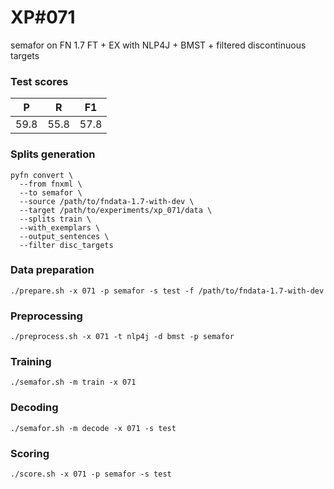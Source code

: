 # XP\#071

semafor on FN 1.7 FT + EX with NLP4J + BMST + filtered discontinuous targets

### Test scores
| P | R | F1 |
| --- | --- | --- |
| 59.8 | 55.8 | 57.8 |

### Splits generation
```
pyfn convert \
  --from fnxml \
  --to semafor \
  --source /path/to/fndata-1.7-with-dev \
  --target /path/to/experiments/xp_071/data \
  --splits train \
  --with_exemplars \
  --output_sentences \
  --filter disc_targets
```

### Data preparation
```
./prepare.sh -x 071 -p semafor -s test -f /path/to/fndata-1.7-with-dev
```

### Preprocessing
```
./preprocess.sh -x 071 -t nlp4j -d bmst -p semafor
```

### Training
```
./semafor.sh -m train -x 071
```

### Decoding
```
./semafor.sh -m decode -x 071 -s test
```

### Scoring
```
./score.sh -x 071 -p semafor -s test
```
